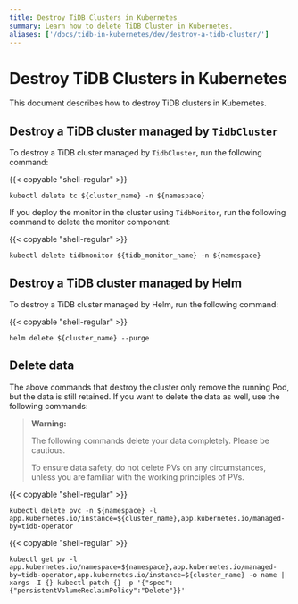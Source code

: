 ```yaml
---
title: Destroy TiDB Clusters in Kubernetes
summary: Learn how to delete TiDB Cluster in Kubernetes.
aliases: ['/docs/tidb-in-kubernetes/dev/destroy-a-tidb-cluster/']
---
```


# Destroy TiDB Clusters in Kubernetes

This document describes how to destroy TiDB clusters in Kubernetes.

## Destroy a TiDB cluster managed by `TidbCluster`

To destroy a TiDB cluster managed by `TidbCluster`, run the following command:

{{< copyable "shell-regular" >}}

```shell
kubectl delete tc ${cluster_name} -n ${namespace}
```

If you deploy the monitor in the cluster using `TidbMonitor`, run the following command to delete the monitor component:

{{< copyable "shell-regular" >}}

```shell
kubectl delete tidbmonitor ${tidb_monitor_name} -n ${namespace}
```

## Destroy a TiDB cluster managed by Helm

To destroy a TiDB cluster managed by Helm, run the following command:

{{< copyable "shell-regular" >}}

```shell
helm delete ${cluster_name} --purge
```

## Delete data

The above commands that destroy the cluster only remove the running Pod, but the data is still retained. If you want to delete the data as well, use the following commands:

> **Warning:**
>
> The following commands delete your data completely. Please be cautious.
>
> To ensure data safety, do not delete PVs on any circumstances, unless you are familiar with the working principles of PVs.

{{< copyable "shell-regular" >}}

```shell
kubectl delete pvc -n ${namespace} -l app.kubernetes.io/instance=${cluster_name},app.kubernetes.io/managed-by=tidb-operator
```

{{< copyable "shell-regular" >}}

```shell
kubectl get pv -l app.kubernetes.io/namespace=${namespace},app.kubernetes.io/managed-by=tidb-operator,app.kubernetes.io/instance=${cluster_name} -o name | xargs -I {} kubectl patch {} -p '{"spec":{"persistentVolumeReclaimPolicy":"Delete"}}'
```
